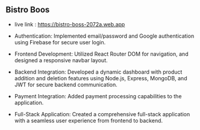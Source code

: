 ## Bistro Boos 

- live link :  https://bistro-boss-2072a.web.app

- Authentication: Implemented email/password and Google authentication using Firebase for secure user login.
- Frontend Development: Utilized React Router DOM for navigation, and designed a responsive navbar layout.
- Backend Integration: Developed a dynamic dashboard with product addition and deletion features using Node.js, Express, MongoDB, and JWT for secure backend communication.
- Payment Integration: Added payment processing capabilities to the application.
- Full-Stack Application: Created a comprehensive full-stack application with a seamless user experience from frontend to backend.
